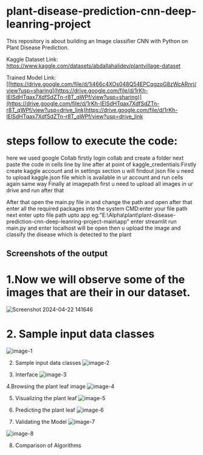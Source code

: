 # plant-disease-prediction-cnn-deep-leanring-project
This repository is about building an Image classifier CNN with Python on Plant Disease Prediction.

Kaggle Dataset Link: https://www.kaggle.com/datasets/abdallahalidev/plantvillage-dataset

Trained Model Link: [[https://drive.google.com/file/d/1i466c4XOs048Q54EPCqgzoG8zWcARnrj/view?usp=sharing](https://drive.google.com/file/d/1rKh-IElSdHTqax7XdfSdZTn-r8T_qWPf/view?usp=sharing)](https://drive.google.com/file/d/1rKh-IElSdHTqax7XdfSdZTn-r8T_qWPf/view?usp=drive_link)https://drive.google.com/file/d/1rKh-IElSdHTqax7XdfSdZTn-r8T_qWPf/view?usp=drive_link

# steps follow to execute the code:

here we used google Collab firstly login collab and create a folder next paste the code in cells line by line after 
at point of  kaggle_credentials:Firstly create kaggle account and in settings section u will findout json file u need to upload kaggle.json file which is available in ur account and run cells again same way
Finally at imagepath first u need to upload all images in ur drive 
 and run after that 


After that open the main.py file in and change the path and open after that enter all the required packages into the system
CMD:enter your file path
next enter upto file path upto app
eg:"E:\Alpha\plant\plant-disease-prediction-cnn-deep-leanring-project-main\app"
enter streamlit run main.py and enter localhost will be open then u upload the image and classify the disease which is detected to the plant


## Screenshots of the output

# 1.Now we will observe some of the images that are their in our dataset.
![Screenshot 2024-04-22 141646](https://github.com/Ruksana-begum/PlantDiseaseDetection-MP/assets/127771632/23384f40-f284-416c-8fdc-1abaec1bbef3)

# 2. Sample input data classes
![image-1](https://github.com/Ruksana-begum/PlantDiseaseDetection-MP/assets/127771632/39e51907-b585-4e60-97e4-c5eb4463546b)

2. Sample input data classes
![image-2](https://github.com/Ruksana-begum/PlantDiseaseDetection-MP/assets/127771632/502ee933-d457-4ad6-b353-bda974472d0c)

3. Interface
![image-3](https://github.com/Ruksana-begum/PlantDiseaseDetection-MP/assets/127771632/eaac07af-fa92-4627-a32a-c7a97e48aacd)

4.Browsing the plant leaf image
![image-4](https://github.com/Ruksana-begum/PlantDiseaseDetection-MP/assets/127771632/febaeb17-056c-498e-9a01-a1e1629ea1a9)

5. Visualizing the plant leaf
![image-5](https://github.com/Ruksana-begum/PlantDiseaseDetection-MP/assets/127771632/d2a75574-55d8-4045-b83d-175776f02e97)

6. Predicting the plant leaf
![image-6](https://github.com/Ruksana-begum/PlantDiseaseDetection-MP/assets/127771632/0131c2e9-7d1c-4e6e-a786-8ba227655c72)

7. Validating the Model
![image-7](https://github.com/Ruksana-begum/PlantDiseaseDetection-MP/assets/127771632/e060242c-7f14-48a6-abdd-8eb3f65eaa2d)

![image-8](https://github.com/Ruksana-begum/PlantDiseaseDetection-MP/assets/127771632/e3d4b751-d983-4810-8825-28ff803e602c)

8. Comparison of Algorithms


